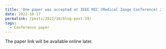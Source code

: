 ```yaml
---
title: 'One paper was accepted at IEEE MIC (Medical Image Conference) 2022'
date: 2022-10-17
permalink: /posts/2022/10/blog-post-19/
tags:
  - Conference paper
---
```


The paper link will be available online later.

